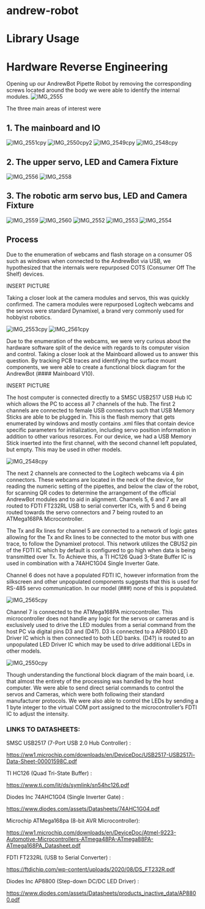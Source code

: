 # andrew-robot
# Library Usage




# Hardware Reverse Engineering
Opening up our AndrewBot Pipette Robot by removing the corresponding screws located around the body we were able to identify the internal modules. 
![IMG_2555](https://github.com/Brokemia/andrew-robot/assets/41448451/5ba3fd15-212f-46bd-b568-ff20800d759a)

The three main areas of interest were
## 1.	The mainboard and IO

![IMG_2551cpy](https://github.com/Brokemia/andrew-robot/assets/41448451/6b541efe-700b-4078-8abc-ffa692f5047e)
![IMG_2550cpy2](https://github.com/Brokemia/andrew-robot/assets/41448451/26fed4e6-fabf-4d02-a0ce-488e1c41d7d6)
![IMG_2549cpy](https://github.com/Brokemia/andrew-robot/assets/41448451/29161ba5-72ec-4530-a3fd-7797ad287298)
![IMG_2548cpy](https://github.com/Brokemia/andrew-robot/assets/41448451/f9489d58-3d9a-4f50-8cdc-e1e452d3d7a4)

## 2.	The upper servo, LED and Camera Fixture

![IMG_2556](https://github.com/Brokemia/andrew-robot/assets/41448451/5410ebbf-e636-4098-a5aa-4d54afb0d9bd)
![IMG_2558](https://github.com/Brokemia/andrew-robot/assets/41448451/82996486-4e8f-45ea-9a3c-8f7f4fe6cf09)

## 3.  The robotic arm servo bus, LED and Camera Fixture

![IMG_2559](https://github.com/Brokemia/andrew-robot/assets/41448451/795cdee9-69d0-4d98-921f-bdce11624530)
![IMG_2560](https://github.com/Brokemia/andrew-robot/assets/41448451/2b0d2159-6bd0-48e8-9756-b5da6cbafd2a)
![IMG_2552](https://github.com/Brokemia/andrew-robot/assets/41448451/16c97e72-8d60-4846-9124-4510a1b669ce)
![IMG_2553](https://github.com/Brokemia/andrew-robot/assets/41448451/dd68143b-160f-40a9-9706-469170fce33e)
![IMG_2554](https://github.com/Brokemia/andrew-robot/assets/41448451/0943a9c3-33a6-429e-a1a6-27b54aab4e90)

## Process

Due to the enumeration of webcams and flash storage on a consumer OS such as windows when connected to the AndrewBot via USB, we hypothesized that the internals were repurposed COTS (Consumer Off The Shelf) devices. 

INSERT PICTURE

Taking a closer look at the camera modules and servos, this was quickly confirmed. The camera modules were repurposed Logitech webcams and the servos were standard Dynamixel, a brand very commonly used for hobbyist robotics. 

![IMG_2553cpy](https://github.com/Brokemia/andrew-robot/assets/41448451/9cfbd7c9-3806-430b-9982-474658d40297)
![IMG_2561cpy](https://github.com/Brokemia/andrew-robot/assets/41448451/b5461e59-4129-4c1b-a083-50d84abe6bc4)

Due to the enumeration of the webcams, we were very curious about the hardware software split of the device with regards to its computer vision and control. Taking a closer look at the Mainboard allowed us to answer this question.
By tracking PCB traces and identifying the surface mount components, we were able to create a functional block diagram for the AndrewBot (#### Mainboard V10).

INSERT PICTURE

The host computer is connected directly to a SMSC USB2517 USB Hub IC which allows the PC to access all 7 channels of the hub. The first 2 channels are connected to female USB connectors such that USB Memory Sticks are able to be plugged in. This is the flash memory that gets enumerated by windows and mostly contains .xml files that contain device specific parameters for initialization, including servo position information in addition to other various resorces.
For our device, we had a USB Memory Stick inserted into the first channel, with the second channel left populated, but empty. This may be used in other models. 

![IMG_2548cpy](https://github.com/Brokemia/andrew-robot/assets/41448451/f9489d58-3d9a-4f50-8cdc-e1e452d3d7a4)

The next 2 channels are connected to the Logitech webcams via 4 pin connectors. These webcams are located in the neck of the device, for reading the numeric setting of the pipettes, and below the claw of the robot, for scanning QR codes to determine the arrangement of the official AndrewBot modules and to aid in alignment. 
Channels 5, 6 and 7 are all routed to FDTI FT232RL USB to serial converter ICs, with 5 and 6 being routed towards the servo connectors and 7 being routed to an ATMega168PA Microcontroller.

The Tx and Rx lines for channel 5 are connected to a network of logic gates allowing for the Tx and Rx lines to be connected to the motor bus with one trace, to follow the Dynamixel protocol. This network utilizes the CBUS2 pin of the FDTI IC which by default is configured to go high when data is being transmitted over Tx. To Achieve this, a TI HC126 Quad 3-State Buffer IC is used in combination with a 74AHC1G04 Single Inverter Gate.

Channel 6 does not have a populated FDTI IC, however information from the silkscreen and other unpopulated components suggests that this is used for RS-485 servo communication. In our model (###) none of this is populated.

![IMG_2565cpy](https://github.com/Brokemia/andrew-robot/assets/41448451/a87f4c81-0378-461b-862d-28b5c1ff4eac)

Channel 7 is connected to the ATMega168PA microcontroller. This microcontroller does not handle any logic for the servos or cameras and is exclusively used to drive the LED modules from a serial command from the host PC via digital pins D3 and (D4?). D3 is connected to a AP8800 LED Driver IC which is then connected to both LED banks.
(D4?) is routed to an unpopulated LED Driver IC which may be used to drive additional LEDs in other models.

![IMG_2550cpy](https://github.com/Brokemia/andrew-robot/assets/41448451/92d9e7e1-dce2-41b6-9243-2033969d63f8)

Though understanding the functional block diagram of the main board, i.e. that almost the entirety of the processing was handled by the host computer. We were able to send direct serial commands to control the servos and Cameras, which were both following their standard manufacturer protocols. We were also able to control the LEDs by sending a 1 byte integer to the virtual COM port assigned to the microcontroller’s FDTI IC to adjust the intensity. 


### LINKS TO DATASHEETS:
  

SMSC USB2517 (7-Port USB 2.0 Hub Controller) : 

https://ww1.microchip.com/downloads/en/DeviceDoc/USB2517-USB2517i-Data-Sheet-00001598C.pdf

TI HC126 (Quad Tri-State Buffer) : 

https://www.ti.com/lit/ds/symlink/sn54hc126.pdf

Diodes Inc 74AHC1G04 (Single Inverter Gate) : 

https://www.diodes.com/assets/Datasheets/74AHC1G04.pdf

Microchip ATMega168pa (8-bit AVR Microcontroller): 

https://ww1.microchip.com/downloads/en/DeviceDoc/Atmel-9223-Automotive-Microcontrollers-ATmega48PA-ATmega88PA-ATmega168PA_Datasheet.pdf

FDTI FT232RL (USB to Serial Converter) : 

https://ftdichip.com/wp-content/uploads/2020/08/DS_FT232R.pdf

Diodes Inc AP8800 (Step-down DC/DC LED Driver) : 

https://www.diodes.com/assets/Datasheets/products_inactive_data/AP8800.pdf

